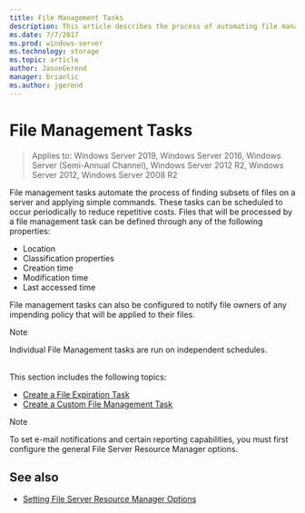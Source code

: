 ```yaml
---
title: File Management Tasks
description: This article describes the process of automating file management tasks 
ms.date: 7/7/2017
ms.prod: windows-server
ms.technology: storage
ms.topic: article
author: JasonGerend
manager: brianlic
ms.author: jgerend
---
```


# File Management Tasks

> Applies to: Windows Server 2019, Windows Server 2016, Windows Server (Semi-Annual Channel), Windows Server 2012 R2, Windows Server 2012, Windows Server 2008 R2

File management tasks automate the process of finding subsets of files on a server and applying simple commands. These tasks can be scheduled to occur periodically to reduce repetitive costs. Files that will be processed by a file management task can be defined through any of the following properties:

-   Location
-   Classification properties
-   Creation time
-   Modification time
-   Last accessed time

File management tasks can also be configured to notify file owners of any impending policy that will be applied to their files.

> [!Note]
> Individual File Management tasks are run on independent schedules.

<br />
This section includes the following topics:

-   [Create a File Expiration Task](create-file-expiration-task.md)
-   [Create a Custom File Management Task](create-custom-file-management-task.md)

> [!Note]
> To set e-mail notifications and certain reporting capabilities, you must first configure the general File Server Resource Manager options.

## See also

-   [Setting File Server Resource Manager Options](setting-file-server-resource-manager-options.md)


